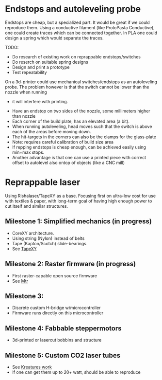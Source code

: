 
# Endstops and autoleveling probe

Endstops are cheap, but a specialized part. It would be great if we could reproduce them.
Using a conductive filament (like ProtoPasta Conductive), one could create traces which
can be connected together. In PLA one could design a spring which would separate the traces.

TODO: 

* Do research of existing work on reprappable endstops/switches
* Do reserch on suitable spring designs
* Design and print a prototype
* Test repeatability


On a 3d-printer could use mechanical switches/endstops as an autoleveling probe.
The problem however is that the switch cannot be lower than the nozzle when running
- it will interfere with printing.

* Have an endstop on two sides of the nozzle, some millimeters higher than nozzle
* Each corner of the build plate, has an elevated area (a bit).
* When running autoleveling, head moves such that the switch is above each of the areas before moving down.
* The hit-targets in the corners can also be the clamps for the glass-plate
* Note: requires careful calibration of build size area
* If repping endstops is cheap enough, can be achieved easily using min+max stops.
* Another advantage is that one can use a printed piece with correct offset
to autolevel also ontop of objects (like a CNC mill)


# Reprappable laser

Using Rishalaser/TapeXY as a base.
Focusing first on ultra-low cost for use with textiles & paper,
with long-term goal of having high enough power to cut itself and similar structures.

## Milestone 1: Simplified mechanics (in progress)

* CoreXY architecture.
* Using string (Nylon) instead of belts
* Tape (Kapton/Scotch) slide-bearings
* See [TapeXY](../README.md#TapeXY)

## Milestone 2: Raster firmware (in progress)

* First raster-capable open source firmware
* See [Mtr](../brushless/mtr)

## Milestone 3: 

* Discrete custom H-bridge w/microcontroller
* Firmware runs directly on this microcontroller

## Milestone 4: Fabbable steppermotors

* 3d-printed or lasercut bobbins and structure

## Milestone 5: Custom CO2 laser tubes

* See [Kreatures work](http://hackaday.com/2015/09/13/building-a-3d-printed-laser-tube/)
* If one can get them up to 20+ watt, should be able to reproduce
